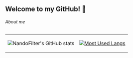 ## Welcome to my GitHub! 👋

###### About me

<table>
  <tr>
  <tr><td>

![NandoFilter's GitHub stats](https://github-readme-stats.vercel.app/api?username=NandoFilter&theme=tokyonight&show_icons=true)

  <td>

[![Most Used Langs](https://github-readme-stats.vercel.app/api/top-langs/?username=NandoFilter&layout=compact&theme=tokyonight)](https://github.com/anuraghazra/github-readme-stats)

